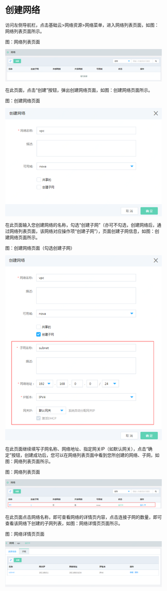 # 创建网络

访问左侧导航栏，点击基础云>网络资源>网络菜单，进入网络列表页面，如图：网络列表页面所示。

图：网络列表页面

![Create-Network-1](../../../../image/JDStack-Agility/Create-Network-1.png)

在此页面，点击“创建”按钮，弹出创建网络页面，如图：创建网络页面所示。

图：创建网络页面

![Create-Network-2](../../../../image/JDStack-Agility/Create-Network-2.png)

在此页面输入您创建网络的名称，勾选“创建子网”（亦可不勾选，创建网络后，通过网络列表页面，该网络对应操作项“创建子网”），页面创建子网信息，如图：创建网络页面所示。

图：创建网络页面（勾选创建子网）

![Create-Network-3](../../../../image/JDStack-Agility/Create-Network-3.png)

在此页面继续填写子网名称、网络地址、指定网关IP（如默认网关），点击“确定”按钮，创建成功后，您可以在网络列表页面中看到您所创建的网络、子网，如图：网络列表页面所示。

图：网络列表页面

![Create-Network-4](../../../../image/JDStack-Agility/Create-Network-4.png)

在此页面点击网络名称，即可查看网络的详情页内容，点击连接子网的数量，即可查看该网络下创建的子网列表，如图：网络详情页页面所示。

图：网络详情页页面

![Create-Network-5](../../../../image/JDStack-Agility/Create-Network-5.png)



